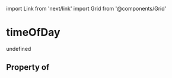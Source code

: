 import Link from 'next/link'
import Grid from '@components/Grid'

# timeOfDay

undefined

## Property of



